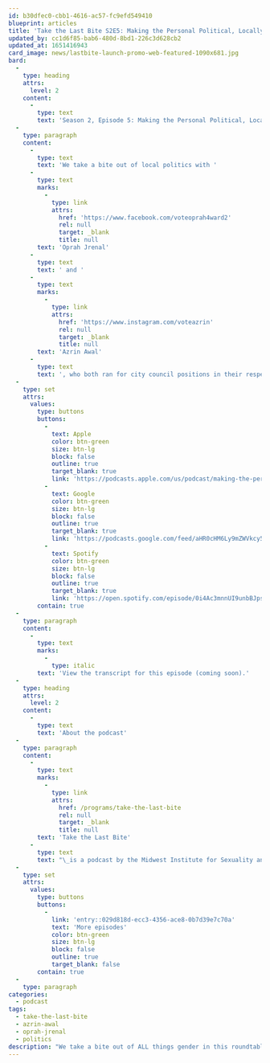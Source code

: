 ```yaml
---
id: b30dfec0-cbb1-4616-ac57-fc9efd549410
blueprint: articles
title: 'Take the Last Bite S2E5: Making the Personal Political, Locally'
updated_by: cc1d6f85-bab6-480d-8bd1-226c3d628cb2
updated_at: 1651416943
card_image: news/lastbite-launch-promo-web-featured-1090x681.jpg
bard:
  -
    type: heading
    attrs:
      level: 2
    content:
      -
        type: text
        text: 'Season 2, Episode 5: Making the Personal Political, Locally'
  -
    type: paragraph
    content:
      -
        type: text
        text: 'We take a bite out of local politics with '
      -
        type: text
        marks:
          -
            type: link
            attrs:
              href: 'https://www.facebook.com/voteoprah4ward2'
              rel: null
              target: _blank
              title: null
        text: 'Oprah Jrenal'
      -
        type: text
        text: ' and '
      -
        type: text
        marks:
          -
            type: link
            attrs:
              href: 'https://www.instagram.com/voteazrin'
              rel: null
              target: _blank
              title: null
        text: 'Azrin Awal'
      -
        type: text
        text: ', who both ran for city council positions in their respective municipalities in fall 2021. We chat about their motivations to run, how community played a huge role in their campaigns, and how the complexity of local politics plays into creating lasting change.'
  -
    type: set
    attrs:
      values:
        type: buttons
        buttons:
          -
            text: Apple
            color: btn-green
            size: btn-lg
            block: false
            outline: true
            target_blank: true
            link: 'https://podcasts.apple.com/us/podcast/making-the-personal-political-locally/id1582890778?i=1000558718749'
          -
            text: Google
            color: btn-green
            size: btn-lg
            block: false
            outline: true
            target_blank: true
            link: 'https://podcasts.google.com/feed/aHR0cHM6Ly9mZWVkcy50cmFuc2lzdG9yLmZtL3Rha2UtdGhlLWxhc3QtYml0ZQ/episode/MGZlZDlkMjAtNWQ5NC00OTA0LThiOGMtYjk3MjFlYTYzOTg2?sa=X&ved=0CAUQkfYCahcKEwiw7K7D7LH3AhUAAAAAHQAAAAAQAQ'
          -
            text: Spotify
            color: btn-green
            size: btn-lg
            block: false
            outline: true
            target_blank: true
            link: 'https://open.spotify.com/episode/0i4Ac3mnnUI9unbBJpsFnj'
        contain: true
  -
    type: paragraph
    content:
      -
        type: text
        marks:
          -
            type: italic
        text: 'View the transcript for this episode (coming soon).'
  -
    type: heading
    attrs:
      level: 2
    content:
      -
        type: text
        text: 'About the podcast'
  -
    type: paragraph
    content:
      -
        type: text
        marks:
          -
            type: link
            attrs:
              href: /programs/take-the-last-bite
              rel: null
              target: _blank
              title: null
        text: 'Take the Last Bite'
      -
        type: text
        text: "\_is a podcast by the Midwest Institute for Sexuality and Gender Diversity. It's a direct counter to the Midwest Nice mentality— highlighting advocacy and activism by queer/trans communities in the Midwest region. Through each episode, we're aiming to unearth the often disregarded and unacknowledged contributions of queer and trans folks to social change through interviews, casual conversations and reflections on Midwest queer time, space, and place.\_"
  -
    type: set
    attrs:
      values:
        type: buttons
        buttons:
          -
            link: 'entry::029d818d-ecc3-4356-ace8-0b7d39e7c70a'
            text: 'More episodes'
            color: btn-green
            size: btn-lg
            block: false
            outline: true
            target_blank: false
        contain: true
  -
    type: paragraph
categories:
  - podcast
tags:
  - take-the-last-bite
  - azrin-awal
  - oprah-jrenal
  - politics
description: "We take a bite out of ALL things gender in this roundtable discussion with four members of the Midwest Institute for Sexuality & Gender Diversity team. We share our earliest memories of questioning gender, overcoming feeling like trans imposters, and what our hopes are for upcoming generations of trans, nonbinary and intersex youth.\_"
---
```

